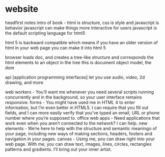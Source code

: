 # website
headfirst notes
intro of book - 
html is structure, css is style and javascript is behavior
javascript can make things more interactive for users
javascript is the default scripting language for html5
 <script src="lounge.js"></script>
html 5 is backward compatible which means if you have an older version of html in your web page you can make it into html 5

browser loads doc, and creates a tree-like structure and corresponds the html elements to an object in the tree
this is document object model, the dom

api [application programming interfaces] let you use audio, video, 2d drawing, and more

web workers - You’ll want me whenever you need several scripts running concurrently and in the background, so your user interface remains responsive.
forms - You might have used me in HTML 4 to enter information, but I’m even better in HTML5. I can require that you fill out fields, and I can more easily verify that you’ve typed an email, URL or phone number where you’re supposed to.
office web apps - Need applications that work even when you aren’t connected to the network? I can help.
new elements - We’re here to help with the structure and semantic meaningo of your page, including new ways of making sections, headers, footers and navigation in your pages.
canvas - Using me, you can draw right into your web page. With me, you can draw text, images, lines, circles, rectangles patterns and gradients. I’ll bring out your inner artist.